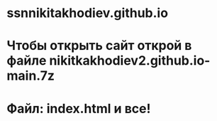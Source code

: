 # ssnnikitakhodiev.github.io
# Чтобы открыть сайт открой в файле nikitkakhodiev2.github.io-main.7z 
# Файл: index.html и все!
